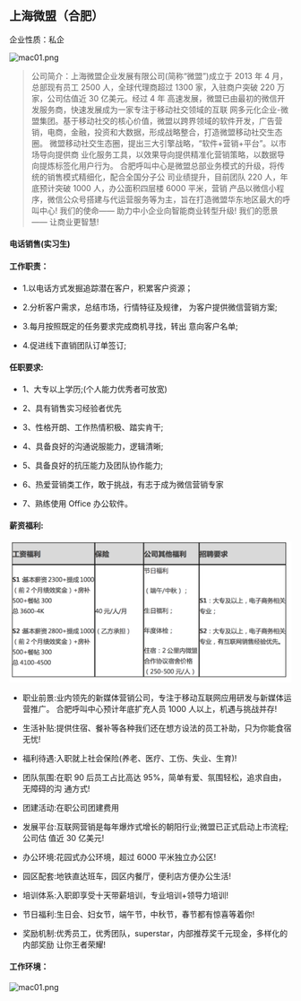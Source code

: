 ## 上海微盟（合肥）
企业性质：私企

![mac01.png](../img/weimeng2.png)

>公司简介：上海微盟企业发展有限公司(简称“微盟”)成立于 2013 年 4 月，总部现有员工 2500 人，全球代理商超过 1300 家，入驻商户突破 220 万家，公司估值近 30 亿美元。经过 4 年 高速发展，微盟已由最初的微信开发服务商，快速发展成为一家专注于移动社交领域的互联 网多元化企业-微盟集团。基于移动社交的核心价值，微盟以跨界领域的软件开发，广告营 销，电商，金融，投资和大数据，形成战略整合，打造微盟移动社交生态圈。
微盟移动社交生态圈，提出三大引擎战略，“软件+营销+平台”。以市场导向提供商 业化服务工具，以效果导向提供精准化营销策略，以数据导向提炼标签化用户行为。
合肥呼叫中心是微盟总部业务模式的升级，将传统的销售模式精细化，配合全国分子公 司业绩提升，目前团队 220 人，年底预计突破 1000 人，办公面积四层楼 6000 平米，营销 产品以微信小程序，微信公众号搭建与代运营服务等为主，旨在打造微盟华东地区最大的呼 叫中心!
我们的使命—— 助力中小企业向智能商业转型升级! 我们的愿景 —— 让商业更智慧!


#### 电话销售(实习生)

#### 工作职责：

* 1.以电话方式发掘追踪潜在客户，积累客户资源；

* 2.分析客户需求，总结市场，行情特征及规律， 为客户提供微信营销方案;

* 3.每月按照既定的任务要求完成商机寻找，转出 意向客户名单;

* 4.促进线下直销团队订单签订;


#### 任职要求:

* 1、大专以上学历;(个人能力优秀者可放宽) 

* 2、具有销售实习经验者优先 

* 3、性格开朗、工作热情积极、踏实肯干; 

* 4、具备良好的沟通说服能力，逻辑清晰; 

* 5、具备良好的抗压能力及团队协作能力; 

* 6、热爱营销类工作，敢于挑战，有志于成为微信营销专家 

* 7、熟练使用 Office 办公软件。


#### 薪资福利:

![mac01.png](../img/weimeng1.png)

* 职业前景:业内领先的新媒体营销公司，专注于移动互联网应用研发与新媒体运营推广。 合肥呼叫中心预计年底扩充人员 1000 人以上，机遇与挑战并存! 

* 生活补贴:提供住宿、餐补等各种我们还在想方设法的员工补助，只为你能食宿无忧! 

* 福利待遇:入职就上社会保险(养老、医疗、工伤、失业、生育)!

* 团队氛围:在职 90 后员工占比高达 95%，简单有爱、氛围轻松，追求自由，无障碍的沟 通方式!

* 团建活动:在职公司团建费用 

* 发展平台:互联网营销是每年爆炸式增长的朝阳行业;微盟已正式启动上市流程;公司估 值近 30 亿美元!

* 办公环境:花园式办公环境，超过 6000 平米独立办公区! 

* 园区配套:地铁直达班车，园区内餐厅，便利店方便办公生活! 

* 培训体系:入职即享受十天带薪培训，专业培训+领导力培训! 

* 节日福利:生日会、妇女节，端午节，中秋节，春节都有惊喜等着你! 

* 奖励机制:优秀员工，优秀团队，superstar，内部推荐奖千元现金，多样化的内部奖励 让你王者荣耀!
 


#### 工作环境：

![mac01.png](../img/weimeng3.png)